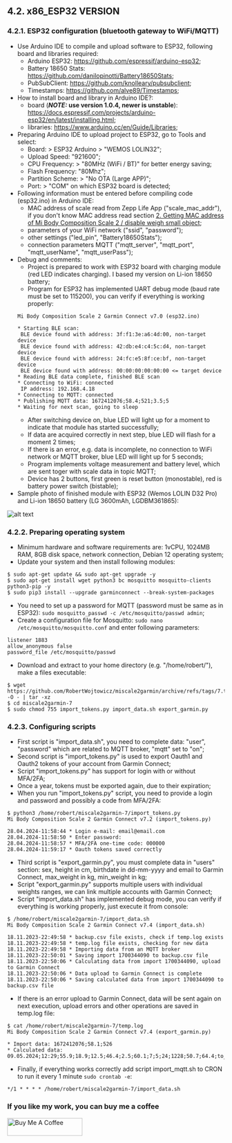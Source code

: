 ## 4.2. x86_ESP32 VERSION
### 4.2.1. ESP32 configuration (bluetooth gateway to WiFi/MQTT)
- Use Arduino IDE to compile and upload software to ESP32, following board and libraries required:
  - Arduino ESP32: https://github.com/espressif/arduino-esp32;
  - Battery 18650 Stats: https://github.com/danilopinotti/Battery18650Stats;
  - PubSubClient: https://github.com/knolleary/pubsubclient;
  - Timestamps: https://github.com/alve89/Timestamps;
- How to install board and library in Arduino IDE?:
  - board (**_NOTE:_ use version 1.0.4, newer is unstable**): https://docs.espressif.com/projects/arduino-esp32/en/latest/installing.html;
  - libraries: https://www.arduino.cc/en/Guide/Libraries;
- Preparing Arduino IDE to upload project to ESP32, go to Tools and select:
  - Board: > ESP32 Arduino > "WEMOS LOLIN32";
  - Upload Speed: "921600";
  - CPU Frequency: > "80MHz (WiFi / BT)" for better energy saving;
  - Flash Frequency: "80Mhz";
  - Partition Scheme: > "No OTA (Large APP)";
  - Port: > "COM" on which ESP32 board is detected;
- Following information must be entered before compiling code (esp32.ino) in Arduino IDE:
  - MAC address of scale read from Zepp Life App ("scale_mac_addr"), if you don't know MAC address read section [2. Getting MAC address of Mi Body Composition Scale 2 / disable weigh small object](https://github.com/RobertWojtowicz/miscale2garmin/tree/master#2-getting-mac-address-of-mi-body-composition-scale-2--disable-weigh-small-object);
  - parameters of your WiFi network ("ssid", "password");
  - other settings ("led_pin", "Battery18650Stats");
  - connection parameters MQTT ("mqtt_server", "mqtt_port", "mqtt_userName", "mqtt_userPass");
- Debug and comments:
  - Project is prepared to work with ESP32 board with charging module (red LED indicates charging). I based my version on Li-ion 18650 battery;
  - Program for ESP32 has implemented UART debug mode (baud rate must be set to 115200), you can verify if everything is working properly:
  ```
  Mi Body Composition Scale 2 Garmin Connect v7.0 (esp32.ino)
  
  * Starting BLE scan:
   BLE device found with address: 3f:f1:3e:a6:4d:00, non-target device
   BLE device found with address: 42:db:e4:c4:5c:d4, non-target device
   BLE device found with address: 24:fc:e5:8f:ce:bf, non-target device
   BLE device found with address: 00:00:00:00:00:00 <= target device
  * Reading BLE data complete, finished BLE scan
  * Connecting to WiFi: connected
   IP address: 192.168.4.18
  * Connecting to MQTT: connected
  * Publishing MQTT data: 1672412076;58.4;521;3.5;5
  * Waiting for next scan, going to sleep
  ```
  - After switching device on, blue LED will light up for a moment to indicate that module has started successfully;
  - If data are acquired correctly in next step, blue LED will flash for a moment 2 times;
  - If there is an error, e.g. data is incomplete, no connection to WiFi network or MQTT broker, blue LED will light up for 5 seconds;
  - Program implements voltage measurement and battery level, which are sent toger with scale data in topic MQTT;
  - Device has 2 buttons, first green is reset button (monostable), red is battery power switch (bistable);
- Sample photo of finished module with ESP32 (Wemos LOLIN D32 Pro) and Li-ion 18650 battery (LG 3600mAh, LGDBM361865):

![alt text](https://github.com/RobertWojtowicz/miscale2garmin/blob/master/manuals/esp32.jpg)

### 4.2.2. Preparing operating system
- Minimum hardware and software requirements are: 1vCPU, 1024MB RAM, 8GB disk space, network connection, Debian 12 operating system;
- Update your system and then install following modules:
```
$ sudo apt-get update && sudo apt-get upgrade -y
$ sudo apt-get install wget python3 bc mosquitto mosquitto-clients python3-pip -y
$ sudo pip3 install --upgrade garminconnect --break-system-packages
```
- You need to set up a password for MQTT (password must be same as in ESP32): ```sudo mosquitto_passwd -c /etc/mosquitto/passwd admin```;
- Create a configuration file for Mosquitto: ```sudo nano /etc/mosquitto/mosquitto.conf``` and enter following parameters:
```
listener 1883
allow_anonymous false
password_file /etc/mosquitto/passwd
```
- Download and extract to your home directory (e.g. "/home/robert/"), make a files executable:
```
$ wget https://github.com/RobertWojtowicz/miscale2garmin/archive/refs/tags/7.tar.gz -O - | tar -xz
$ cd miscale2garmin-7
$ sudo chmod 755 import_tokens.py import_data.sh export_garmin.py
```

### 4.2.3. Configuring scripts
- First script is "import_data.sh", you need to complete data: "user", "password" which are related to MQTT broker, "mqtt" set to "on";
- Second script is "import_tokens.py" is used to export Oauth1 and Oauth2 tokens of your account from Garmin Connect;
- Script "import_tokens.py" has support for login with or without MFA/2FA;
- Once a year, tokens must be exported again, due to their expiration;
- When you run "import_tokens.py" script, you need to provide a login and password and possibly a code from MFA/2FA:
```
$ python3 /home/robert/miscale2garmin-7/import_tokens.py
Mi Body Composition Scale 2 Garmin Connect v7.2 (import_tokens.py)

28.04.2024-11:58:44 * Login e-mail: email@email.com
28.04.2024-11:58:50 * Enter password:
28.04.2024-11:58:57 * MFA/2FA one-time code: 000000
28.04.2024-11:59:17 * Oauth tokens saved correctly
```
- Third script is "export_garmin.py", you must complete data in "users" section: sex, height in cm, birthdate in dd-mm-yyyy and email to Garmin Connect, max_weight in kg, min_weight in kg;
- Script "export_garmin.py" supports multiple users with individual weights ranges, we can link multiple accounts with Garmin Connect;
- Script "import_data.sh" has implemented debug mode, you can verify if everything is working properly, just execute it from console:
```
$ /home/robert/miscale2garmin-7/import_data.sh
Mi Body Composition Scale 2 Garmin Connect v7.4 (import_data.sh)

18.11.2023-22:49:58 * backup.csv file exists, check if temp.log exists
18.11.2023-22:49:58 * temp.log file exists, checking for new data
18.11.2023-22:49:58 * Importing data from an MQTT broker
18.11.2023-22:50:01 * Saving import 1700344090 to backup.csv file
18.11.2023-22:50:06 * Calculating data from import 1700344090, upload to Garmin Connect
18.11.2023-22:50:06 * Data upload to Garmin Connect is complete
18.11.2023-22:50:06 * Saving calculated data from import 1700344090 to backup.csv file
```
- If there is an error upload to Garmin Connect, data will be sent again on next execution, upload errors and other operations are saved in temp.log file:
```
$ cat /home/robert/miscale2garmin-7/temp.log
Mi Body Composition Scale 2 Garmin Connect v7.4 (export_garmin.py)

* Import data: 1672412076;58.1;526
* Calculated data: 09.05.2024;12:29;55.9;18.9;12.5;46.4;2.5;60.1;7;5;24;1228;50.7;64.4;to_gain:5.9;23.0;589;email@email.com;09.05.2024;12:31
```
- Finally, if everything works correctly add script import_mqtt.sh to CRON to run it every 1 minute ```sudo crontab -e```:
```
*/1 * * * * /home/robert/miscale2garmin-7/import_data.sh
```

### If you like my work, you can buy me a coffee
<a href="https://www.buymeacoffee.com/RobertWojtowicz" target="_blank"><img src="https://cdn.buymeacoffee.com/buttons/default-orange.png" alt="Buy Me A Coffee" height="41" width="174"></a>